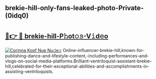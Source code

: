 ## brekie-hill-only-fans​-leaked-photo​-Private-(0idq0)


# <h2><a href="https://mediaupload.pro?title=brekie-hill&ref=git">🔗👉 🔴 brekie-hill-P𝚑ot𝚘𝚜-V𝚒d𝚎o</a></h2>

[![Corinna Kopf Nue Nu𝚍e𝚜](https://i.imgur.com/0qMVB7G.gif)](https://mediaupload.pro?title=brekie-hill&ref=git)
Online-influencer-brekie-hill,known-for-publishing-dance-and-lifestyle-content,-including-performances-and-vlogs-on-social-media-platforms.Brilliant-ventriloquist-assistant-brekie-hill,celebrated-for-their-exceptional-abilities-and-accomplishments-in-assisting-ventriloquists.  